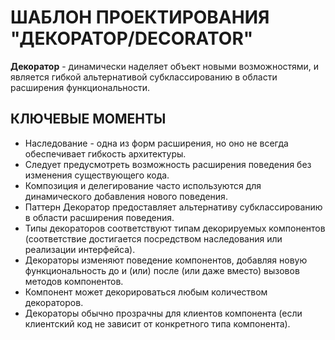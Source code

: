 ШАБЛОН ПРОЕКТИРОВАНИЯ "ДЕКОРАТОР/DECORATOR"
===========================================
**Декоратор** - динамически наделяет объект новыми возможностями, и является гибкой 
альтернативой субклассированию в области расширения функциональности.

КЛЮЧЕВЫЕ МОМЕНТЫ
----------------
- Наследование - одна из форм расширения, но оно не всегда обеспечивает гибкость архитектуры.
- Следует предусмотреть возможность расширения поведения без изменения существующего кода.
- Композиция и делегирование часто используются для динамического добавления нового поведения.
- Паттерн Декоратор предоставляет альтернативу субклассированию в области расширения поведения.
- Типы декораторов соответствуют типам декорируемых компонентов (соответствие достигается посредством 
  наследования или реализации интерфейса).
- Декораторы изменяют поведение компонентов, добавляя новую функциональность до и (или) после 
  (или даже вместо) вызовов методов компонентов.
- Компонент может декорироваться любым количеством декораторов.
- Декораторы обычно прозрачны для клиентов компонента (если клиентский код не зависит от конкретного типа компонента).
